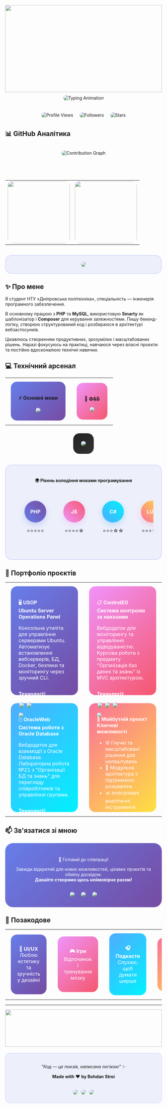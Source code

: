 <div align="center">

<img width="100%" height="280" src="https://capsule-render.vercel.app/api?type=waving&color=0:667eea,25:764ba2,50:f093fb,75:f5576c,100:667eea&height=280&section=header&text=Software%20Engineering&fontSize=40&fontColor=fff&animation=twinkling&fontAlignY=50&descAlign=center"/>

<img src="https://readme-typing-svg.herokuapp.com/?font=Fira+Code&size=22&duration=3000&pause=1000&color=667eea&background=00000000&center=true&vCenter=true&width=600&height=80&lines=🚀+Passionate+Software+Engineer;💻+Full-Stack+Developer" alt="Typing Animation" style="border-radius: 15px; margin: 10px 0;"/>

<div align="center" style="margin: 20px 0;">
<img src="https://komarev.com/ghpvc/?username=Vergehen&color=667eea&style=for-the-badge&label=Profile+Views" alt="Profile Views" style="border-radius: 15px; margin: 8px;"/>
<img src="https://img.shields.io/github/followers/Vergehen?color=764ba2&style=for-the-badge&label=Followers" alt="Followers" style="border-radius: 15px; margin: 8px;"/>
<img src="https://img.shields.io/github/stars/Vergehen?color=f093fb&style=for-the-badge&label=Stars" alt="Stars" style="border-radius: 15px; margin: 8px;"/>
</div>

</div>

## 📊 GitHub Аналітика

<div align="center">

<img src="https://github-readme-activity-graph.vercel.app/graph?username=Vergehen&custom_title=🔥%20Contribution%20Activity&theme=github-compact&bg_color=0d1117&color=667eea&line=f093fb&point=ffffff&area=true&hide_border=true&radius=20" style="border-radius: 20px; margin: 15px 0;" alt="Contribution Graph"/>

<br><br>

<table>
<tr>
<td width="50%" style="vertical-align: top;">
<img height="200" src="https://github-readme-stats.vercel.app/api?username=Vergehen&show_icons=true&theme=tokyonight&include_all_commits=true&count_private=true&hide_border=true&border_radius=15&bg_color=0d1117&title_color=667eea&text_color=c9d1d9&icon_color=667eea" style="border-radius: 15px;"/>
</td>
<td width="50%" style="vertical-align: top;">
<img height="200" src="https://github-readme-stats.vercel.app/api/top-langs/?username=Vergehen&layout=compact&langs_count=8&theme=tokyonight&hide_border=true&border_radius=15&bg_color=0d1117&title_color=667eea&text_color=c9d1d9" style="border-radius: 15px;"/>
</td>
</tr>
</table>

<br>

<div style="background: rgba(102, 126, 234, 0.1); border-radius: 20px; padding: 20px; border: 2px solid rgba(102, 126, 234, 0.2);">
<img src="https://github-profile-trophy.vercel.app/?username=Vergehen&theme=tokyonight&no-frame=true&no-bg=true&margin-w=4&row=2&column=4" style="border-radius: 10px;"/>
</div>

</div>

## ✨ Про мене

Я студент НТУ «Дніпровська політехніка», спеціальність — інженерія програмного забезпечення.

В основному працюю з **PHP** та **MySQL**, використовую **Smarty** як шаблонізатор і **Composer** для керування залежностями. Пишу бекенд-логіку, створюю структурований код і розбираюся в архітектурі вебзастосунків.

Цікавлюсь створенням продуктивних, зрозумілих і масштабованих рішень. Наразі фокусуюсь на практиці, навчаюся через власні проєкти та постійно вдосконалюю технічні навички.

## 💻 Технічний арсенал

<div align="center">

<table>
<tr>
<td>

<div style="background: linear-gradient(135deg, #667eea 0%, #764ba2 100%); border-radius: 20px; padding: 25px; margin: 10px;">

**⚡ Основні мови**

<div align="center">
<img src="https://skillicons.dev/icons?i=php,js,ts,lua,c,cpp,cs&theme=dark&perline=4" style="border-radius: 15px;"/>
</div>
</div>

</td>
<td>

<div style="background: linear-gradient(135deg, #f093fb 0%, #f5576c 100%); border-radius: 20px; padding: 25px; margin: 10px;">

**🧰 Ф&Б**

<div align="center">
<img src="https://skillicons.dev/icons?i=laravel,symfony,react,vue,jquery&theme=dark&perline=3" style="border-radius: 15px;"/>
</div>

</div>

</td>
</tr>
</table>

<div style="background: linear-gradient(135deg, #222 0%, #333 100%); border-radius: 20px; padding: 25px; margin: 10px; display: inline-block;">

<div align="center">
<img src="https://skillicons.dev/icons?i=git,docker,linux,vscode&theme=dark&perline=4" style="border-radius: 15px;"/>
</div>

</div>

<br/>

<div style="background: rgba(102, 126, 234, 0.1); border-radius: 20px; padding: 25px; margin: 25px 0; border: 2px solid rgba(102, 126, 234, 0.2);">

<div align="center">

**🌍 Рівень володіння мовами програмування**

</div>

<div align="center">
<table style="border-collapse: separate; border-spacing: 15px;">
<tr>
<td align="center" style="padding: 20px;">
<div style="background: linear-gradient(45deg, #667eea, #764ba2); border-radius: 50%; width: 70px; height: 70px; display: flex; align-items: center; justify-content: center; color: white; font-weight: bold; margin: 0 auto 15px; box-shadow: 0 8px 20px rgba(102, 126, 234, 0.3);">PHP</div>
⭐⭐⭐⭐⭐
</td>
<td align="center" style="padding: 20px;">
<div style="background: linear-gradient(45deg, #f093fb, #f5576c); border-radius: 50%; width: 70px; height: 70px; display: flex; align-items: center; justify-content: center; color: white; font-weight: bold; margin: 0 auto 15px; box-shadow: 0 8px 20px rgba(240, 147, 251, 0.3);">JS</div>
⭐⭐⭐⭐☆
</td>
<td align="center" style="padding: 20px;">
<div style="background: linear-gradient(45deg, #4facfe, #00f2fe); border-radius: 50%; width: 70px; height: 70px; display: flex; align-items: center; justify-content: center; color: white; font-weight: bold; margin: 0 auto 15px; box-shadow: 0 8px 20px rgba(79, 172, 254, 0.3);">C#</div>
⭐⭐⭐☆☆
</td>
<td align="center" style="padding: 20px;">
<div style="background: linear-gradient(45deg, #fa709a, #fee140); border-radius: 50%; width: 70px; height: 70px; display: flex; align-items: center; justify-content: center; color: white; font-weight: bold; margin: 0 auto 15px; box-shadow: 0 8px 20px rgba(250, 112, 154, 0.3);">LUA</div>
⭐⭐⭐☆☆
</td>
</tr>
</table>
</div>

</div>

</div>

## 🚀 Портфоліо проєктів

<div align="center">

<table>
<tr>
<td width="50%" style="vertical-align: top;">

<div style="background: linear-gradient(135deg, #667eea 0%, #764ba2 100%); border-radius: 20px; padding: 25px; margin: 10px; color: white; display: flex; flex-direction: column; height: 300px;">

<div style="margin-bottom: auto;">

🖥️ **USOP**  
**Ubuntu Server Operations Panel**

Консольна утиліта для управління серверами Ubuntu. Автоматизує встановлення вебсерверів, БД, Docker, безпеки та моніторингу через зручний CLI.
</div>

<div style="margin-top: auto;">

**Технології:**  

<img src="https://img.shields.io/badge/Shell-4EAA25?style=flat-square&logo=gnu-bash&logoColor=white" style="border-radius: 6px; margin: 2px;"/>
<img src="https://img.shields.io/badge/Ubuntu-E95420?style=flat-square&logo=ubuntu&logoColor=white" style="border-radius: 6px; margin: 2px;"/>

<br/>

<a href="https://github.com/Vergehen/usop" style="text-decoration: none;">
<img src="https://img.shields.io/badge/Переглянути-GitHub-white?style=for-the-badge&logo=github" style="border-radius: 10px; margin-top: 10px;"/>
</a>
</div>

</div>

</td>
<td width="50%" style="vertical-align: top;">

<div style="background: linear-gradient(135deg, #f093fb 0%, #f5576c 100%); border-radius: 20px; padding: 25px; margin: 10px; color: white; display: flex; flex-direction: column; height: 300px;">

<div style="margin-bottom: auto;">

📋 **ControlEO**  
**Система контролю за наказами**

Вебдодаток для моніторингу та управління відвідуваністю. Курсова робота з предмету "Організація баз даних та знань" із MVC архітектурою.
</div>

<div style="margin-top: auto;">

**Технології:**  

<img src="https://img.shields.io/badge/PHP%208.4-777BB4?style=flat-square&logo=php&logoColor=white" style="border-radius: 6px; margin: 2px;"/>
<img src="https://img.shields.io/badge/MySQL-4479A1?style=flat-square&logo=mysql&logoColor=white" style="border-radius: 6px; margin: 2px;"/>
<img src="https://img.shields.io/badge/Smarty-FFA500?style=flat-square&logo=smarty&logoColor=white" style="border-radius: 6px; margin: 2px;"/>

<br/>

<a href="https://github.com/Vergehen/controleo.local" style="text-decoration: none;">
<img src="https://img.shields.io/badge/Переглянути-GitHub-white?style=for-the-badge&logo=github" style="border-radius: 10px; margin-top: 10px;"/>
</a>
</div>

</div>

</td>
</tr>
<tr>
<td width="50%" style="vertical-align: top;">

<div style="background: linear-gradient(135deg, #4facfe 0%, #00f2fe 100%); border-radius: 20px; padding: 25px; margin: 10px; color: white; display: flex; flex-direction: column; height: 300px;">

<div style="margin-bottom: auto;">

🗄️ **OracleWeb**  
**Система роботи з Oracle Database**

Вебдодаток для взаємодії з Oracle Database. Лабораторна робота №21 з "Організації БД та знань" для перегляду співробітників та управління групами.
</div>

<div style="margin-top: auto;">

**Технології:**  

<img src="https://img.shields.io/badge/PHP%208.4-777BB4?style=flat-square&logo=php&logoColor=white" style="border-radius: 6px; margin: 2px;"/>
<img src="https://img.shields.io/badge/Oracle-F80000?style=flat-square&logo=oracle&logoColor=white" style="border-radius: 6px; margin: 2px;"/>

<br/>

<a href="https://github.com/Vergehen/oracleweb.local" style="text-decoration: none;">
<img src="https://img.shields.io/badge/Переглянути-GitHub-white?style=for-the-badge&logo=github" style="border-radius: 10px; margin-top: 10px;"/>
</a>
</div>

</div>

</td>
<td width="50%" style="vertical-align: top;">

<div style="background: linear-gradient(135deg, #fa709a 0%, #fee140 100%); border-radius: 20px; padding: 25px; margin: 10px; color: white; display: flex; flex-direction: column; height: 300px;">

<div style="margin-bottom: auto;">

🌟 **Майбутній проєкт**  
**Ключові можливості**

- ⚙️ Гнучкі та масштабовані рішення для налаштувань  
- 🧩 Модульна архітектура з підтримкою розширень  
- 📊 Інтегровані аналітичні інструменти
</div>

<div style="margin-top: auto;">

**Технології:**  

<img src="https://img.shields.io/badge/PHP-8.4-777BB4?style=flat-square&logo=php&logoColor=white" alt="PHP 8.4" style="border-radius: 6px; margin: 2px;"/>
<img src="https://img.shields.io/badge/MySQL-8.4-4479A1?style=flat-square&logo=mysql&logoColor=white" alt="MySQL 8.4" style="border-radius: 6px; margin: 2px;"/>
<img src="https://img.shields.io/badge/Smarty-Template_Engine-86D65D?style=flat-square&logo=smarty&logoColor=white" alt="Smarty" style="border-radius: 6px; margin: 2px;"/>

<br/>

<img src="https://img.shields.io/badge/Coming-Soon-FFD700?style=for-the-badge" alt="Coming Soon" style="border-radius: 10px; margin-top: 10px;"/>
</div>

</div>

</td>
</tr>
</table>

</div>

## 📫 Зв'язатися зі мною

<div align="center">

<div style="background: linear-gradient(135deg, #667eea 0%, #764ba2 100%); border-radius: 25px; padding: 30px; margin: 20px auto; max-width: 600px; color: white;">

💬 Готовий до співпраці!

Завжди відкритий для нових можливостей, цікавих проєктів та обміну досвідом.  
**Давайте створимо щось неймовірне разом!**

<br>

<div>
<a href="https://github.com/Vergehen" style="text-decoration: none; margin: 8px;">
<img src="https://img.shields.io/badge/GitHub-100000?style=for-the-badge&logo=github&logoColor=white&labelColor=24292e" style="border-radius: 12px;"/>
</a>
<a href="https://www.linkedin.com/in/bohdan-stroi/" style="text-decoration: none; margin: 8px;">
<img src="https://img.shields.io/badge/LinkedIn-0077B5?style=for-the-badge&logo=linkedin&logoColor=white&labelColor=0A66C2" style="border-radius: 12px;"/>
</a>
<a href="https://t.me/pecatti" style="text-decoration: none; margin: 8px;">
<img src="https://img.shields.io/badge/Telegram-2CA5E0?style=for-the-badge&logo=telegram&logoColor=white&labelColor=26A5E4" style="border-radius: 12px;"/>
</a>
</div>

</div>

</div>

## 🌱 Позакодове

<div align="center">

<table>
<tr>
<td align="center">

<div style="background: linear-gradient(135deg, #667eea, #764ba2); border-radius: 20px; padding: 20px; color: white; margin: 10px;">

**🎨 UI/UX**  
Люблю естетику та зручність у дизайні

</div>

</td>
<td align="center">

<div style="background: linear-gradient(135deg, #f093fb, #f5576c); border-radius: 20px; padding: 20px; color: white; margin: 10px;">

**🎮 Ігри**  
Відпочинок і тренування мозку

</div>

</td>
<td align="center">

<div style="background: linear-gradient(135deg, #4facfe, #00f2fe); border-radius: 20px; padding: 20px; color: white; margin: 10px;">

**🎧 Подкасти**  
Слухаю, щоб думати ширше

</div>

</td>
<td align="center">

<div style="background: linear-gradient(135deg, #fa709a, #fee140); border-radius: 20px; padding: 20px; color: white; margin: 10px;">

**🚶‍♂️ Прогулянки**  
Код на паузі, думки в русі

</div>

</td>
</tr>
</table>

</div>

---

<div align="center">

<img width="100%" height="120" src="https://capsule-render.vercel.app/api?type=waving&color=0:667eea,25:764ba2,50:f093fb,75:f5576c,100:667eea&height=120&section=footer"/>

<br>

<div style="background: rgba(102, 126, 234, 0.1); border-radius: 15px; padding: 20px; margin: 20px auto; max-width: 500px; border: 1px solid rgba(102, 126, 234, 0.3);">

*"Код — це поезія, написана логікою"* ✨

**Made with** ❤️ **by Bohdan Stroi**

<br>

<img src="https://img.shields.io/badge/🚀_Always-Learning-667eea?style=flat-square" style="border-radius: 8px; margin: 3px;"/>
<img src="https://img.shields.io/badge/💡_Always-Creating-764ba2?style=flat-square" style="border-radius: 8px; margin: 3px;"/>
<img src="https://img.shields.io/badge/🌟_Always-Improving-f093fb?style=flat-square" style="border-radius: 8px; margin: 3px;"/>

</div>

</div>
